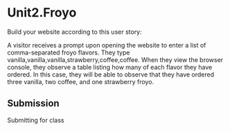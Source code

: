 # Unit2.Froyo

Build your website according to this user story:

A visitor receives a prompt upon opening the website to enter a list of comma-separated froyo flavors. They type vanilla,vanilla,vanilla,strawberry,coffee,coffee. When they view the browser console, they observe a table listing how many of each flavor they have ordered. In this case, they will be able to observe that they have ordered three vanilla, two coffee, and one strawberry froyo.

## Submission

Submitting for class
